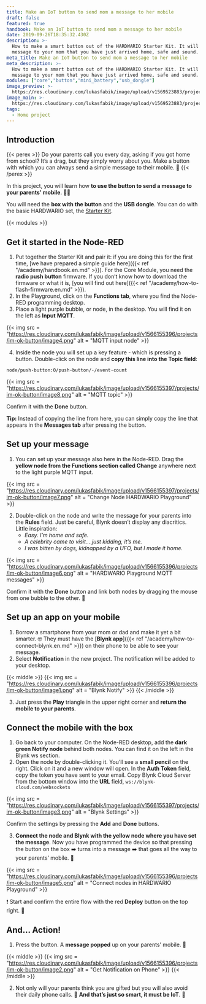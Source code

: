 ```yaml
---
title: Make an IoT button to send mom a message to her mobile
draft: false
featured: true
handbook: Make an IoT button to send mom a message to her mobile
date: 2019-09-26T18:35:32.430Z
description: >-
  How to make a smart button out of the HARDWARIO Starter Kit. It will send a
  message to your mom that you have just arrived home, safe and sound.
meta_title: Make an IoT button to send mom a message to her mobile
meta_description: >-
  How to make a smart button out of the HARDWARIO Starter Kit. It will send a
  message to your mom that you have just arrived home, safe and sound.
modules: ["core","button","mini_battery","usb_dongle"]
image_preview: >-
  https://res.cloudinary.com/lukasfabik/image/upload/v1569523883/projects/button-for-mum/9-ilustrace-notifikace-tlacitkem-ze-jsem-doma.png
image_main: >-
  https://res.cloudinary.com/lukasfabik/image/upload/v1569523883/projects/button-for-mum/9-ilustrace-notifikace-tlacitkem-ze-jsem-doma.png
tags:
  - Home project
---
```

## Introduction

{{< perex >}}
Do your parents call you every day, asking if you got home from school? It’s a drag, but they simply worry about you. Make a button with which you can always send a simple message to their mobile. 📲
{{< /perex >}}

In this project, you will learn how **to use the button to send a message to your parents’ mobile**. 👩👱

You will need the **box with the button** and the **USB dongle**. You can do with the basic HARDWARIO set, the [Starter Kit](https://shop.hardwario.com/starter-kit/).

{{< modules >}}

## Get it started in the Node-RED

1. Put together the Starter Kit and pair it: if you are doing this for the first time, [we have prepared a simple guide here]({{< ref "/academy/handbook.en.md" >}}). For the Core Module, you need the **radio push button** firmware. If you don’t know how to download the firmware or what it is, [you will find out here]({{< ref "/academy/how-to-flash-firmware.en.md" >}}).
2. In the Playground, click on the **Functions tab**, where you find the  Node-RED programming desktop.
3. Place a light purple bubble, or node, in the desktop. You will find it on the left as **Input** **MQTT**.

{{< img src = "https://res.cloudinary.com/lukasfabik/image/upload/v1566155396/projects/im-ok-button/image4.png" alt = "MQTT input node" >}}

4. Inside the node you will set up a key feature - which is pressing a button. Double-click on the node and **copy this line into the Topic field**:


```
node/push-button:0/push-button/-/event-count
```

{{< img src = "https://res.cloudinary.com/lukasfabik/image/upload/v1566155397/projects/im-ok-button/image8.png" alt = "MQTT topic" >}}

Confirm it with the **Done** button.

**Tip:** Instead of copying the line from here, you can simply copy the line that appears in the **Messages tab** after pressing the button.

## Set up your message

1. You can set up your message also here in the Node-RED. Drag the **yellow node from the Functions section called Change** anywhere next to the light purple MQTT input.

{{< img src = "https://res.cloudinary.com/lukasfabik/image/upload/v1566155397/projects/im-ok-button/image7.png" alt = "Change Node HARDWARIO Playground" >}}

2. Double-click on the node and write the message for your parents into the **Rules** field. Just be careful, Blynk doesn’t display any diacritics. Little inspiration:
   *  _Easy. I’m home and safe._
   * _A celebrity came to visit….just kidding, it’s me._
   * _I was bitten by dogs, kidnapped by a UFO, but I made it home._

{{< img src = "https://res.cloudinary.com/lukasfabik/image/upload/v1566155396/projects/im-ok-button/image6.png" alt = "HARDWARIO Playground MQTT messages" >}}

Confirm it with the **Done** button and link both nodes by dragging the mouse from one bubble to the other. 🐁

## Set up an app on your mobile

1. Borrow a smartphone from your mom or dad and make it yet a bit smarter. 🤓 They must have the [**Blynk app**]({{< ref "/academy/how-to-connect-blynk.en.md" >}}) on their phone to be able to see your message.
2. Select **Notification** in the new project. The notification will be added to your desktop.

{{< middle >}}
{{< img src = "https://res.cloudinary.com/lukasfabik/image/upload/v1566155396/projects/im-ok-button/image1.png" alt = "Blynk Notify" >}}
{{< /middle >}}

3. Just press the **Play** triangle in the upper right corner and **return the mobile to your parents**.

## Connect the mobile with the box

1. Go back to your computer. On the Node-RED desktop, add the **dark green Notify node** behind both nodes. You can find it on the left in the Blynk ws section.
2. Open the node by double-clicking it. You’ll see a **small pencil** on the right. Click on it and a new window will open. In the **Auth Token** field, copy the token you have sent to your email. Copy Blynk Cloud Server from the bottom window into the **URL** field,  `ws://blynk-cloud.com/websockets`

{{< img src = "https://res.cloudinary.com/lukasfabik/image/upload/v1566155397/projects/im-ok-button/image3.png" alt = "Blynk Settings" >}}

Confirm the settings by pressing the **Add** and **Done** buttons.

3. **Connect the node and Blynk with the yellow node where you have set the message**. Now you have programmed the device so that pressing the button on the box ➡️ turns into a message ➡️ that goes all the way to your parents’ mobile. **👾**

{{< img src = "https://res.cloudinary.com/lukasfabik/image/upload/v1566155396/projects/im-ok-button/image5.png" alt = "Connect nodes in HARDWARIO Playground" >}}

❗ Start and confirm the entire flow with the red **Deploy** button on the top right. 🚨

## And… Action!

1. Press the button. A **message popped** up on your parents’ mobile. 💪

{{< middle >}}
{{< img src = "https://res.cloudinary.com/lukasfabik/image/upload/v1566155396/projects/im-ok-button/image2.png" alt = "Get Notification on Phone" >}}
{{< /middle >}}

2. Not only will your parents think you are gifted but you will also avoid their daily phone calls. 🎉 **And that’s just so smart, it must be IoT**. 🕺

